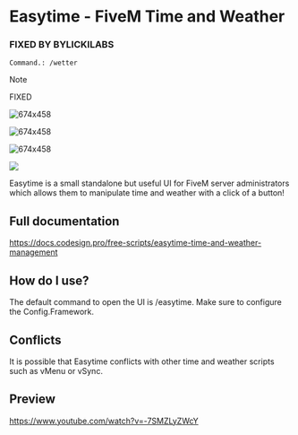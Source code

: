 # Easytime - FiveM Time and Weather
### FIXED BY BYLICKILABS

```yarn
Command.: /wetter
```

> [!NOTE]
> FIXED

![674x458](https://i.imgur.com/cHwhpau.png)

![674x458](https://i.imgur.com/PimVsrU.png)

![674x458](https://i.imgur.com/9kUB0Z7.png)

![](https://i.creativecommons.org/l/by-nc-sa/4.0/80x15.png)


Easytime is a small standalone but useful UI for FiveM server administrators which allows them to manipulate time and weather with a click of a button!


## Full documentation

https://docs.codesign.pro/free-scripts/easytime-time-and-weather-management

## How do I use?

The default command to open the UI is /easytime. Make sure to configure the Config.Framework.

## Conflicts

It is possible that Easytime conflicts with other time and weather scripts such as vMenu or vSync.

## Preview

https://www.youtube.com/watch?v=-7SMZLyZWcY
